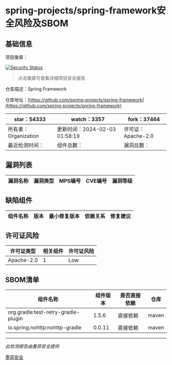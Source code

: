 # spring-projects/spring-framework安全风险及SBOM

## 基础信息

项目徽章：

[![Security Status](https://www.murphysec.com/platform3/v31/badge/1753482397317963776.svg)](https://www.murphysec.com/console/report/1695497794541219840/1753482397317963776)

> 点击徽章可查看详细项目安全报告

仓库描述：Spring Framework

仓库地址：[https://github.com/spring-projects/spring-framework](https://github.com/spring-projects/spring-framework)

| star：54333 | watch：3357 | fork：37464 |
| ----------- | -------------- | ------------ |
| 所有者：Organization | 更新时间：2024-02-03 01:58:19 | 许可证：Apache-2.0 |
| 最近检测时间： | 组件总数： | 漏洞总数： |




## 漏洞列表

| 漏洞名称 | 漏洞类型 | MPS编号 | CVE编号 | 漏洞等级 |
| ------- | ------ | ------- | ------ | ----- |





## 缺陷组件

| 组件名称 | 版本 | 最小修复版本 | 依赖关系 | 修复建议 |
| -------- | ---- | ------------ | -------- | -------- |





## 许可证风险

| 许可证类型 | 相关组件 | 许可证风险 |
| ---------- | -------- | ---------- |
|Apache-2.0|1|Low|




## SBOM清单

| 组件名称 | 组件版本 | 是否直接依赖 | 仓库 |
| -------- | -------- | ------------ | ---- |
|org.gradle:test-retry-gradle-plugin|1.5.6|直接依赖|maven|
|io.spring.nohttp:nohttp-gradle|0.0.11|直接依赖|maven|


------

*此检测报告由墨菲安全提供*

[墨菲安全](www.murphysec.com)